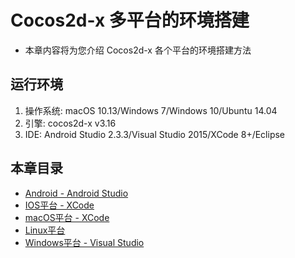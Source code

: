# Cocos2d-x 多平台的环境搭建

- 本章内容将为您介绍 Cocos2d-x 各个平台的环境搭建方法

## 运行环境

1. 操作系统: macOS 10.13/Windows 7/Windows 10/Ubuntu 14.04
1. 引擎: cocos2d-x v3.16
1. IDE: Android Studio 2.3.3/Visual Studio 2015/XCode 8+/Eclipse

## 本章目录

- [Android - Android Studio](./Android-Studio.md)
- [IOS平台 - XCode](./IOS.md)
- [macOS平台 - XCode](./OSX.md)
- [Linux平台]()
- [Windows平台 - Visual Studio](./Windows.md)